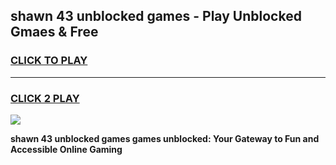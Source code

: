 
## shawn 43 unblocked games - Play Unblocked Gmaes & Free
<h3>
<a href="https://premium.freeplayer.one?title=shawn_43_unblocked_games&ref=19F">CLICK TO PLAY</a></h3>
<hr>

<h3>
<a href="https://premium.freeplayer.one?title=shawn_43_unblocked_games&ref=19F">CLICK 2 PLAY</a>
  
</h3>

<a href="https://premium.freeplayer.one?title=shawn_43_unblocked_games&ref=19F/"><img src="https://clearcache.store/games.png"></a>


**shawn 43 unblocked games games unblocked: Your Gateway to Fun and Accessible Online Gaming**
